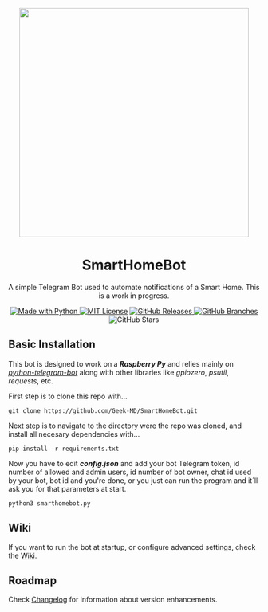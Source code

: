<p align="center">
  <img width="460" height="460" src="https://user-images.githubusercontent.com/25725990/158142485-32e39afd-4f66-48bd-92b7-28c567c6b164.jpeg">
</p>

<h1 align="center">
SmartHomeBot
</h1>
<p align="center">A simple Telegram Bot used to automate notifications of a Smart Home. This is a work in progress.</p>
<p />
<p align="center"><a href="https://www.python.org/"><img alt ="Made with Python" src="https://img.shields.io/badge/Made%20with-Python-1f425f.svg"> <a href="https://github.com/git/git-scm.com/blob/main/MIT-LICENSE.txt"><img alt="MIT License" src="https://img.shields.io/github/license/Naereen/StrapDown.js.svg"></a> <a href="https://GitHub.com/Geek-MD/SmartHomeBot/releases/"><img alt="GitHub Releases" src="https://img.shields.io/github/release/Geek-MD/SmartHomeBot.svg"> <a href="https://github.com/Geek-MD/SmartHomeBot/"><img alt="GitHub Branches" src="https://badgen.net/github/branches/Geek-MD/SmartHomeBot"></a> <img alt="GitHub Stars" src="https://badgen.net/github/stars/Geek-MD/SmartHomeBot"></p>
<p />

## Basic Installation
This bot is designed to work on a ***Raspberry Py*** and relies mainly on *[python-telegram-bot](https://github.com/python-telegram-bot/python-telegram-bot)* along with other libraries like *gpiozero*, *psutil*, *requests*, etc.

First step is to clone this repo with...
  
```
git clone https://github.com/Geek-MD/SmartHomeBot.git
```

Next step is to navigate to the directory were the repo was cloned, and install all necesary dependencies with...
  
```
pip install -r requirements.txt
```
  
Now you have to edit ***config.json*** and add your bot Telegram token, id number of allowed and admin users, id number of bot owner, chat id used by your bot, bot id and you're done, or you just can run the program and it´ll ask you for that parameters at start.

```
python3 smarthomebot.py
```
## Wiki  
If you want to run the bot at startup, or configure advanced settings, check the [Wiki](https://github.com/Geek-MD/SmartHomeBot/wiki).
  
## Roadmap
Check [Changelog](https://github.com/Geek-MD/SmartHomeBot/wiki/Changelog) for information about version enhancements.
